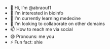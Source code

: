 - 👋 Hi, I’m @abraouf1
- 👀 I’m interested in bioinfo
- 🌱 I’m currently learning medecine
- 💞️ I’m looking to collaborate on other domains
- 📫 How to reach me via social
- 😄 Pronouns: me you
- ⚡ Fun fact: shie

<!---
abraouf1/abraouf1 is a ✨ special ✨ repository because its `README.md` (this file) appears on your GitHub profile.
You can click the Preview link to take a look at your changes.
--->
